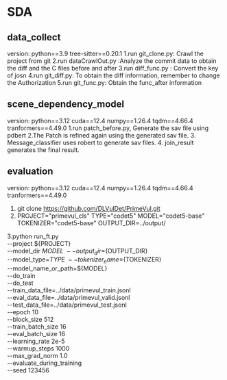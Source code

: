 # SDA
## data_collect
version: python==3.9  tree-sitter==0.20.1
1.run git_clone.py: Crawl the project from git
2.run dataCrawlOut.py :Analyze the commit data to obtain the diff and the C files before and after
3.run diff_func.py : Convert the key of josn
4.run git_diff.py: To obtain the diff information, remember to change the Authorization
5.run git_func.py: Obtain the func_after information

## scene_dependency_model
version: python==3.12 cuda==12.4 numpy==1.26.4 tqdm==4.66.4 tranformers==4.49.0
1.run patch_before.py, Generate the sav file using pdbert
2.The Patch is refined again using the generated sav file.
3. Message_classifier uses robert to generate sav files.
4. join_result generates the final result.

## evaluation
version: python==3.12 cuda==12.4 numpy==1.26.4 tqdm==4.66.4 tranformers==4.49.0
1. git clone https://github.com/DLVulDet/PrimeVul.git
2. PROJECT="primevul_cls"
TYPE="codet5"
MODEL="codet5-base"
TOKENIZER="codet5-base"
OUTPUT_DIR=../output/	

3.python run_ft.py \
    --project ${PROJECT} \
    --model_dir ${MODEL} \
    --output_dir=${OUTPUT_DIR} \
    --model_type=${TYPE} \
    --tokenizer_name=${TOKENIZER} \
    --model_name_or_path=${MODEL} \
    --do_train \
    --do_test \
    --train_data_file=../data/primevul_train.jsonl \
    --eval_data_file=../data/primevul_valid.jsonl \
    --test_data_file=../data/primevul_test.jsonl \
    --epoch 10 \
    --block_size 512 \
    --train_batch_size 16 \
    --eval_batch_size 16 \
    --learning_rate 2e-5 \
    --warmup_steps 1000 \
    --max_grad_norm 1.0 \
    --evaluate_during_training \
    --seed 123456



